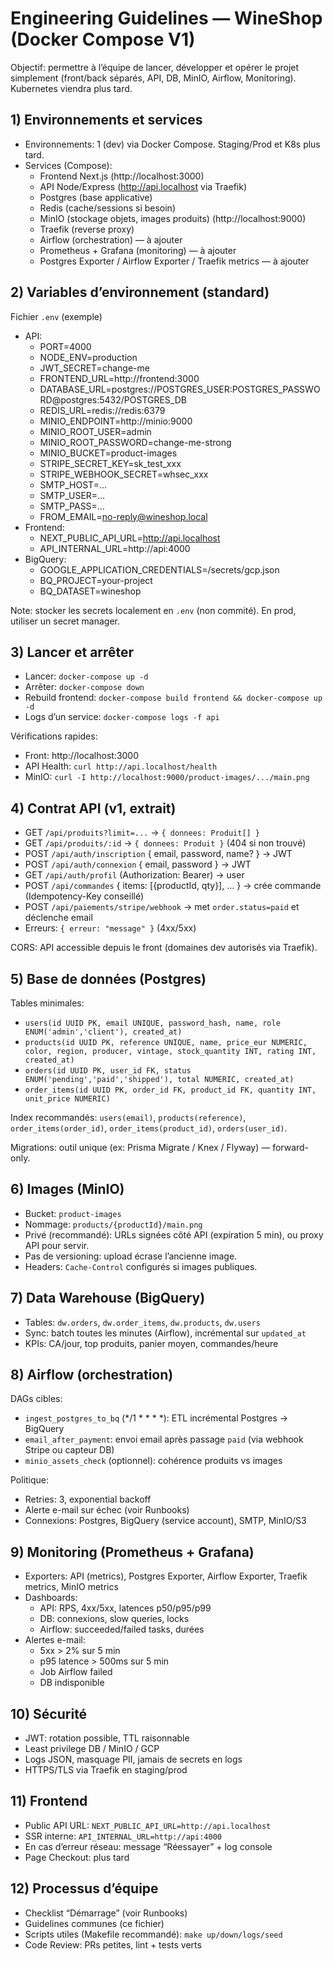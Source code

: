 # Engineering Guidelines — WineShop (Docker Compose V1)

Objectif: permettre à l’équipe de lancer, développer et opérer le projet simplement (front/back séparés, API, DB, MinIO, Airflow, Monitoring). Kubernetes viendra plus tard.

## 1) Environnements et services

- Environnements: 1 (dev) via Docker Compose. Staging/Prod et K8s plus tard.
- Services (Compose):
  - Frontend Next.js (http://localhost:3000)
  - API Node/Express (http://api.localhost via Traefik)
  - Postgres (base applicative)
  - Redis (cache/sessions si besoin)
  - MinIO (stockage objets, images produits) (http://localhost:9000)
  - Traefik (reverse proxy)
  - Airflow (orchestration) — à ajouter
  - Prometheus + Grafana (monitoring) — à ajouter
  - Postgres Exporter / Airflow Exporter / Traefik metrics — à ajouter

## 2) Variables d’environnement (standard)

Fichier `.env` (exemple)
- API:
  - PORT=4000
  - NODE_ENV=production
  - JWT_SECRET=change-me
  - FRONTEND_URL=http://frontend:3000
  - DATABASE_URL=postgres://POSTGRES_USER:POSTGRES_PASSWORD@postgres:5432/POSTGRES_DB
  - REDIS_URL=redis://redis:6379
  - MINIO_ENDPOINT=http://minio:9000
  - MINIO_ROOT_USER=admin
  - MINIO_ROOT_PASSWORD=change-me-strong
  - MINIO_BUCKET=product-images
  - STRIPE_SECRET_KEY=sk_test_xxx
  - STRIPE_WEBHOOK_SECRET=whsec_xxx
  - SMTP_HOST=…
  - SMTP_USER=…
  - SMTP_PASS=…
  - FROM_EMAIL=no-reply@wineshop.local
- Frontend:
  - NEXT_PUBLIC_API_URL=http://api.localhost
  - API_INTERNAL_URL=http://api:4000
- BigQuery:
  - GOOGLE_APPLICATION_CREDENTIALS=/secrets/gcp.json
  - BQ_PROJECT=your-project
  - BQ_DATASET=wineshop

Note: stocker les secrets localement en `.env` (non commité). En prod, utiliser un secret manager.

## 3) Lancer et arrêter

- Lancer: `docker-compose up -d`
- Arrêter: `docker-compose down`
- Rebuild frontend: `docker-compose build frontend && docker-compose up -d`
- Logs d’un service: `docker-compose logs -f api`

Vérifications rapides:
- Front: http://localhost:3000
- API Health: `curl http://api.localhost/health`
- MinIO: `curl -I http://localhost:9000/product-images/.../main.png`

## 4) Contrat API (v1, extrait)

- GET `/api/produits?limit=...` → `{ donnees: Produit[] }`
- GET `/api/produits/:id` → `{ donnees: Produit }` (404 si non trouvé)
- POST `/api/auth/inscription` { email, password, name? } → JWT
- POST `/api/auth/connexion` { email, password } → JWT
- GET `/api/auth/profil` (Authorization: Bearer) → user
- POST `/api/commandes` { items: [{productId, qty}], ... } → crée commande (Idempotency-Key conseillé)
- POST `/api/paiements/stripe/webhook` → met `order.status=paid` et déclenche email
- Erreurs: `{ erreur: "message" }` (4xx/5xx)

CORS: API accessible depuis le front (domaines dev autorisés via Traefik).

## 5) Base de données (Postgres)

Tables minimales:
- `users(id UUID PK, email UNIQUE, password_hash, name, role ENUM('admin','client'), created_at)`
- `products(id UUID PK, reference UNIQUE, name, price_eur NUMERIC, color, region, producer, vintage, stock_quantity INT, rating INT, created_at)`
- `orders(id UUID PK, user_id FK, status ENUM('pending','paid','shipped'), total NUMERIC, created_at)`
- `order_items(id UUID PK, order_id FK, product_id FK, quantity INT, unit_price NUMERIC)`

Index recommandés: `users(email)`, `products(reference)`, `order_items(order_id)`, `order_items(product_id)`, `orders(user_id)`.

Migrations: outil unique (ex: Prisma Migrate / Knex / Flyway) — forward-only.

## 6) Images (MinIO)

- Bucket: `product-images`
- Nommage: `products/{productId}/main.png`
- Privé (recommandé): URLs signées côté API (expiration 5 min), ou proxy API pour servir.
- Pas de versioning: upload écrase l’ancienne image.
- Headers: `Cache-Control` configurés si images publiques.

## 7) Data Warehouse (BigQuery)

- Tables: `dw.orders`, `dw.order_items`, `dw.products`, `dw.users`
- Sync: batch toutes les minutes (Airflow), incrémental sur `updated_at`
- KPIs: CA/jour, top produits, panier moyen, commandes/heure

## 8) Airflow (orchestration)

DAGs cibles:
- `ingest_postgres_to_bq` (*/1 * * * *): ETL incrémental Postgres → BigQuery
- `email_after_payment`: envoi email après passage `paid` (via webhook Stripe ou capteur DB)
- `minio_assets_check` (optionnel): cohérence produits vs images

Politique:
- Retries: 3, exponential backoff
- Alerte e-mail sur échec (voir Runbooks)
- Connexions: Postgres, BigQuery (service account), SMTP, MinIO/S3

## 9) Monitoring (Prometheus + Grafana)

- Exporters: API (metrics), Postgres Exporter, Airflow Exporter, Traefik metrics, MinIO metrics
- Dashboards:
  - API: RPS, 4xx/5xx, latences p50/p95/p99
  - DB: connexions, slow queries, locks
  - Airflow: succeeded/failed tasks, durées
- Alertes e-mail:
  - 5xx > 2% sur 5 min
  - p95 latence > 500ms sur 5 min
  - Job Airflow failed
  - DB indisponible

## 10) Sécurité

- JWT: rotation possible, TTL raisonnable
- Least privilege DB / MinIO / GCP
- Logs JSON, masquage PII, jamais de secrets en logs
- HTTPS/TLS via Traefik en staging/prod

## 11) Frontend

- Public API URL: `NEXT_PUBLIC_API_URL=http://api.localhost`
- SSR interne: `API_INTERNAL_URL=http://api:4000`
- En cas d’erreur réseau: message “Réessayer” + log console
- Page Checkout: plus tard

## 12) Processus d’équipe

- Checklist “Démarrage” (voir Runbooks)
- Guidelines communes (ce fichier)
- Scripts utiles (Makefile recommandé): `make up/down/logs/seed`
- Code Review: PRs petites, lint + tests verts
